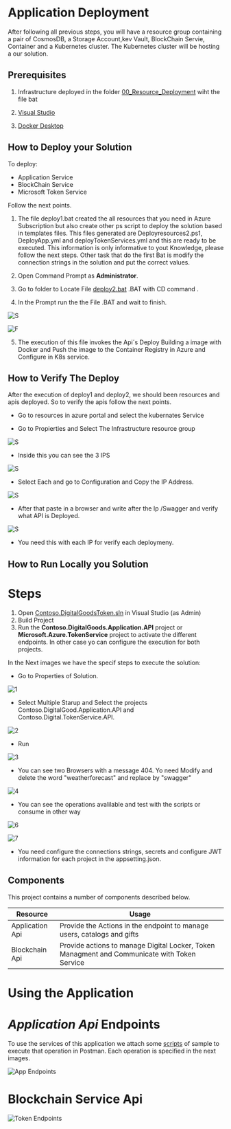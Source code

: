 # Application Deployment

After following all previous steps, you will have a resource group containing a pair of CosmosDB, a Storage Account,kev Vault, BlockChain Servie, Container and a Kubernetes cluster. The Kubernetes cluster will be hosting a our solution.



## Prerequisites

1. Infrastructure deployed in the folder [00_Resource_Deployment](../00_Resource_Deployment) wiht the file bat

2. [Visual Studio](https://visualstudio.microsoft.com/)

3. [Docker Desktop](https://www.docker.com/products/docker-desktop/)

## How to Deploy your Solution

To deploy:

* Application Service
* BlockChain Service
* Microsoft Token Service 

Follow the next points.


1. The file deploy1.bat created the all resources that you need in Azure Subscription but also create other ps script to deploy the solution based in templates files. This files generated are Deployresources2.ps1, DeployApp.yml and deployTokenServices.yml and this are ready to be executed. This information is only informative to yout Knowledge, please follow the next steps. Other task that do the first Bat is modify the connection strings in the solution and put the correct values. 

2. Open Command Prompt as **Administrator**.

3. Go to folder to Locate File [deploy2.bat](../deploy2.bat) .BAT with CD command .

4. In the Prompt run the the File .BAT and wait to 
finish.

![S](./References/S.png)

![F](./References/S.png)

5. The execution of this file invokes the Api´s Deploy Building a image with Docker and Push the image to the Container Registry in Azure and Configure in K8s service.

## How to Verify The Deploy

  After the execution of deploy1 and deploy2, we should been resources and apis deployed. So to verify the apis follow the next points.

* Go to resources in azure portal and select the kubernates Service



* Go to  Propierties and Select The Infrastructure resource group

![S](./References/Kubernates.png)



* Inside this you can see the 3 IPS

![S](./References/Ips.png)

* Select Each and go to Configuration and Copy the IP Address. 

![S](./References/IP.png)

* After that paste in a browser and write after the Ip /Swagger and verify what API is Deployed.

![S](./References/Application.png)

* You need this with each IP for verify each deploymeny.

## How to Run Locally you Solution

# Steps
1. Open [Contoso.DigitalGoodsToken.sln](./src/Contoso.DigitalGoodsToken.sln) in Visual Studio (as Admin)
2. Build Project
3. Run the **Contoso.DigitalGoods.Application.API** project or **Microsoft.Azure.TokenService** project to activate the different endpoints. In other case yo can configure the execution for both projects.

In the Next images we have the specif steps to execute the solution:

* Go to Properties of Solution.

![1 ](./Local/1.png)

* Select Multiple Starup and Select the projects Contoso.DigitalGood.Application.API and Contoso.Digital.TokenService.API.

![2 ](./Local/2.png)

* Run

![3 ](./Local/3.png)

* You can see two Browsers with a message 404. Yo need Modify and delete the word "weatherforecast" and replace by "swagger"

![4 ](./Local/4.png)

* You can see the operations avalilable and test with the scripts or consume in other way

![6 ](./Local/6.png)

![7 ](./Local/7.png)

* You need configure the connections strings, secrets and configure JWT information for each project in the appsetting.json.


## Components
This project contains a number of components described below.

| Resource              | Usage                                                                                     |
|-----------------------|-------------------------------------------------------------------------------------------|
| Application Api  | Provide the Actions in the endpoint to manage users, catalogs and gifts        |
| Blockchain Api  |Provide actions to manage Digital Locker, Token Managment and Communicate with Token Service|                                                     |


 # Using the Application  

 
 

  # _Application Api_ Endpoints


To use the services of this application we attach some [scripts](./Scripts.zip) of sample to execute that operation in Postman. Each operation is specified in the next images.

  ![App Endpoints](../Reference/Apis/ApplicationApi.png)


  # Blockchain Service Api

  ![Token Endpoints](../Reference/Apis/BlockchainApi.png)
